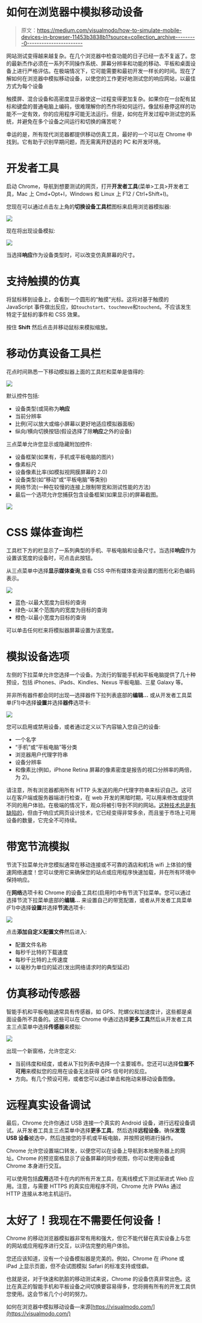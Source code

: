 # 如何在浏览器中模拟移动设备

> 原文：<https://medium.com/visualmodo/how-to-simulate-mobile-devices-in-browser-11453b3838b1?source=collection_archive---------0----------------------->

网站测试变得越来越复杂。在几个浏览器中检查功能的日子已经一去不复返了。您的最新杰作必须在一系列不同操作系统、屏幕分辨率和功能的移动、平板和桌面设备上进行严格评估。在极端情况下，它可能需要和最初开发一样长的时间。现在了解如何在浏览器中模拟移动设备，以使您的工作更好地测试您的响应网站，以最佳方式为每个设备

触摸屏、混合设备和高密度显示器使这一过程变得更加复杂。如果你在一台配有鼠标和键盘的普通电脑上编码，很难理解你的杰作将如何运行。像鼠标悬停这样的功能不一定有效，你的应用程序可能无法运行。但是，如何在开发过程中测试您的系统，并避免在多个设备之间运行和切换的痛苦呢？

幸运的是，所有现代浏览器都提供移动仿真工具，最好的一个可以在 Chrome 中找到。它有助于识别早期问题，而无需离开舒适的 PC 和开发环境。

# 开发者工具

启动 Chrome，导航到想要测试的网页，打开**开发者工具**(菜单>工具>开发者工具，Mac 上 Cmd+Opt+I，Windows 和 Linux 上 F12 / Ctrl+Shift+I)。

您现在可以通过点击左上角的**切换设备工具栏**图标来启用浏览器模拟器:

![](img/d61a9dfbd151caeb8042a3322585e102.png)

现在将出现设备模拟:

![](img/788d45c972d29e082b9ad4ec5beee022.png)

当选择**响应**作为设备类型时，可以改变仿真屏幕的尺寸。

# 支持触摸的仿真

将鼠标移到设备上，会看到一个圆形的“触摸”光标。这将对基于触摸的 JavaScript 事件做出反应，如`touchstart`、`touchmove`和`touchend`。不应该发生特定于鼠标的事件和 CSS 效果。

按住 **Shift** 然后点击并移动鼠标来模拟缩放。

# 移动仿真设备工具栏

花点时间熟悉一下移动模拟器上面的工具栏和菜单是值得的:

![](img/5048418a4e9bbf63165ee210a4e7f631.png)

默认控件包括:

*   设备类型(或简称为**响应**
*   当前分辨率
*   比例(可以放大或缩小屏幕以更好地适应模拟器面板)
*   纵向/横向切换按钮(假设选择了除**响应**之外的设备)

三点菜单允许您显示或隐藏附加控件:

*   设备框架(如果有，手机或平板电脑的图片)
*   像素标尺
*   设备像素比率(如模拟视网膜屏幕的 2.0)
*   设备类型(如“移动”或“平板电脑”等类别)
*   网络节流(一种在较慢的连接上限制带宽和测试性能的方法)
*   最后一个选项允许您捕获包含设备框架(如果显示)的屏幕截图。

![](img/f8af3606a0c6542069fee3ca5c2387e4.png)

# CSS 媒体查询栏

工具栏下方的栏显示了一系列典型的手机、平板电脑和设备尺寸。当选择**响应**作为设置该宽度的设备时，可点击此按钮。

从三点菜单中选择**显示媒体查询**,查看 CSS 中所有媒体查询设置的图形化彩色编码表示。

![](img/075a1e6f20399841c2d29376207f6ac4.png)

*   蓝色-以最大宽度为目标的查询
*   绿色-以某个范围内的宽度为目标的查询
*   橙色-以最小宽度为目标的查询

可以单击任何栏来将模拟器屏幕设置为该宽度。

# 模拟设备选项

左侧的下拉菜单允许您选择一个设备。为流行的智能手机和平板电脑提供了几十种预设，包括 iPhones、iPads、Kindles、Nexus 平板电脑、三星 Galaxy 等。

并非所有器件都会同时出现—选择器件下拉列表底部的**编辑…** 或从开发者工具菜单(F1)中选择**设置**并选择**器件**选项卡:

![](img/d17ca83594332e4f2349729bad4f6392.png)

您可以启用或禁用设备，或者通过定义以下内容输入您自己的设备:

*   一个名字
*   “手机”或“平板电脑”等分类
*   浏览器用户代理字符串
*   设备分辨率
*   和像素比(例如，iPhone Retina 屏幕的像素密度是报告的视口分辨率的两倍，为 2)。

请注意，所有浏览器都用所有 HTTP 头发送的用户代理字符串来标识自己。这可以在客户端或服务器端进行检查，在 web 开发的黑暗时期，可以用来修改或提供不同的用户体验。在极端的情况下，观众将被引导到不同的网站。[这种技术总是有缺陷的](https://www.sitepoint.com/why-browser-sniffing-stinks/)，但由于响应式网页设计技术，它已经变得非常多余，而且鉴于市场上可用设备的数量，它完全不可持续。

# 带宽节流模拟

节流下拉菜单允许您模拟通常在移动连接或不可靠的酒店和机场 wifi 上体验的慢速网络速度！您可以使用它来确保您的站点或应用程序快速加载，并在所有环境中保持响应。

在**网络**选项卡和 Chrome 的设备工具栏(启用时)中有节流下拉菜单。您可以通过选择节流下拉菜单底部的**编辑…** 来设置自己的带宽配置，或者从开发者工具菜单(F1)中选择**设置**并选择**节流**选项卡:

![](img/b1ca7997282a74ccb4e1da7efd25f515.png)

点击**添加自定义配置文件**然后进入:

*   配置文件名称
*   每秒千比特的下载速度
*   每秒千比特的上传速度
*   以毫秒为单位的延迟(发出网络请求时的典型延迟)

# 仿真移动传感器

智能手机和平板电脑通常具有传感器，如 GPS、陀螺仪和加速度计，这些都是桌面设备所不具备的。这些可以在 Chrome 中通过选择**更多工具**然后从开发者工具主三点菜单中选择**传感器**来模拟:

![](img/3de18dd30825267d5552ee67641612e4.png)

出现一个新窗格，允许您定义:

*   当前纬度和经度，或者从下拉列表中选择一个主要城市。您还可以选择**位置不可用**来模拟您的应用在设备无法获得 GPS 信号时的反应。
*   方向。有几个预设可用，或者您可以通过单击和拖动来移动设备图像。

# 远程真实设备调试

最后，Chrome 允许你通过 USB 连接一个真实的 Android 设备，进行远程设备调试。从开发者工具主三点菜单中选择**更多工具**，然后选择**远程设备**。确保**发现 USB 设备**被选中，然后连接您的手机或平板电脑，并按照说明进行操作。

Chrome 允许您设置端口转发，以便您可以在设备上导航到本地服务器上的网址。Chrome 的预览窗格显示了设备屏幕的同步视图，你可以使用设备或 Chrome 本身进行交互。

可以使用包括**应用**选项卡在内的所有开发工具，在离线模式下测试渐进式 Web 应用。注意，与需要 HTTPS 的真实应用程序不同，Chrome 允许 PWAs 通过 HTTP 连接从本地主机运行。

# 太好了！我现在不需要任何设备！

Chrome 的移动浏览器模拟器非常有用和强大，但它不能代替在真实设备上与您的网站或应用程序进行交互，以评估完整的用户体验。

您还应该知道，没有一个设备模拟器是完美的。例如，Chrome 在 iPhone 或 iPad 上显示页面，但不会试图模拟 Safari 的标准支持或怪癖。

也就是说，对于快速和肮脏的移动测试来说，Chrome 的设备仿真非常出色。这比在真正的智能手机和平板设备之间切换要容易得多，您将拥有所有的开发工具供您使用。这会节省几个小时的努力。

如何在浏览器中模拟移动设备—来源[https://visualmodo.com/](https://visualmodo.com/)